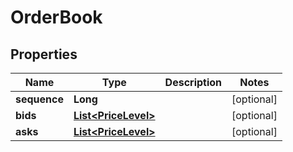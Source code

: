 
# OrderBook

## Properties
Name | Type | Description | Notes
------------ | ------------- | ------------- | -------------
**sequence** | **Long** |  |  [optional]
**bids** | [**List&lt;PriceLevel&gt;**](PriceLevel.md) |  |  [optional]
**asks** | [**List&lt;PriceLevel&gt;**](PriceLevel.md) |  |  [optional]



